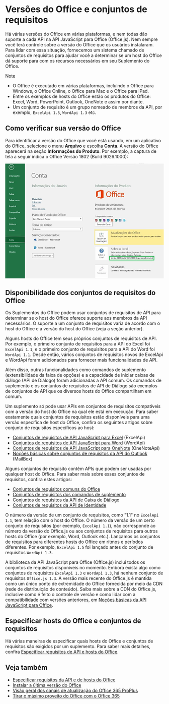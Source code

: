 # <a name="office-versions-and-requirement-sets"></a>Versões do Office e conjuntos de requisitos

Há várias versões do Office em várias plataformas, e nem todas dão suporte a cada API na API JavaScript para Office (Office.js). Nem sempre você terá controle sobre a versão do Office que os usuários instalaram.  Para lidar com essa situação, fornecemos um sistema chamado de conjuntos de requisitos para ajudar você a determinar se um host do Office dá suporte para com os recursos necessários em seu Suplemento do Office. 

> [!NOTE]
> - O Office é executado em várias plataformas, incluindo o Office para Windows, o Office Online, o Office para Mac e o Office para iPad.  
> - Entre os exemplos de hosts do Office estão os produtos do Office: Excel, Word, PowerPoint, Outlook, OneNote e assim por diante.  
> - Um conjunto de requisito é um grupo nomeado de membros da API, por exemplo, `ExcelApi 1.5`, `WordApi 1.3` etc.  


## <a name="how-to-check-your-office-version"></a>Como verificar sua versão do Office

Para identificar a versão do Office que você está usando, em um aplicativo do Office, selecione o menu **Arquivo** e escolha **Conta**. A versão do Office aparecerá na seção **Informações do Produto**. Por exemplo, a captura de tela a seguir indica o Office Versão 1802 (Build 9026.1000):

![Verificar sua versão do Office](../images/office-version-number-ui.jpg)


## <a name="office-requirement-sets-availability"></a>Disponibilidade dos conjuntos de requisitos do Office

Os Suplementos do Office podem usar conjuntos de requisitos de API para determinar se o host do Office oferece suporte aos membros da API necessários. O suporte a um conjunto de requisitos varia de acordo com o host do Office e a versão do host do Office (veja a seção anterior).

Alguns hosts do Office tem seus próprios conjuntos de requisitos de API. Por exemplo, o primeiro conjunto de requisitos para a API do Excel foi `ExcelApi 1.1`, e o primeiro conjunto de requisitos para a API do Word foi `WordApi 1.1`. Desde então, vários conjuntos de requisitos novos de ExcelApi e WordApi foram adicionados para fornecer mais funcionalidades de API.

Além disso, outras funcionalidades como comandos de suplemento (extensibilidade da faixa de opções) e a capacidade de iniciar caixas de diálogo (API de Diálogo) foram adicionadas a API comum. Os comandos de suplemento e os conjuntos de requisitos de API de Diálogo são exemplos de conjuntos de API que os diversos hosts do Office compartilham em comum.

Um suplemento só pode usar APIs em conjuntos de requisitos compatíveis com a versão do host do Office na qual ele está em execução. Para saber exatamente quais conjuntos de requisitos estão disponíveis para uma versão específica de host do Office, confira os seguintes artigos sobre conjunto de requisitos específicos ao host:

- [Conjuntos de requisitos de API JavaScript para Excel](https://dev.office.com/reference/add-ins/requirement-sets/excel-api-requirement-sets?product=excel) (ExcelApi)
- [Conjuntos de requisitos de API JavaScript para Word](https://dev.office.com/reference/add-ins/requirement-sets/word-api-requirement-sets) (WordApi)
- [Conjuntos de requisitos de API JavaScript para OneNote](https://dev.office.com/reference/add-ins/requirement-sets/onenote-api-requirement-sets) (OneNoteApi)
- [Noções básicas sobre conjuntos de requisitos da API do Outlook](https://dev.office.com/reference/add-ins/outlook/tutorial-api-requirement-sets) (MailBox)

Alguns conjuntos de requisito contêm APIs que podem ser usadas por qualquer host do Office. Para saber mais sobre esses conjuntos de requisitos, confira estes artigos:

- [Conjuntos de requisitos comuns do Office](https://dev.office.com/reference/add-ins/requirement-sets/office-add-in-requirement-sets)
- [Conjuntos de requisitos dos comandos de suplemento](https://dev.office.com/reference/add-ins/requirement-sets/add-in-commands-requirement-sets?product=excel)
- [Conjuntos de requisitos da API de Caixa de Diálogo](https://dev.office.com/reference/add-ins/requirement-sets/dialog-api-requirement-sets?product=excel)
- [Conjuntos de requisitos da API de Identidade](https://dev.office.com/reference/add-ins/requirement-sets/identity-api-requirement-sets?product=excel)

O número da versão de um conjunto de requisitos, como "1.1" no `ExcelApi 1.1`, tem relação com o host do Office. O número da versão de um certo conjunto de requisitos (por exemplo, `ExcelApi 1.1`), não corresponde ao número da versão do Office.js ou aos conjuntos de requisitos para outros hosts do Office (por exemplo, Word, Outlook etc.).  Lançamos os conjuntos de requisitos para diferentes hosts do Office em ritmos e períodos diferentes. Por exemplo, `ExcelApi 1.5` foi lançado antes do conjunto de requisitos `WordApi 1.3`.

A biblioteca da API JavaScript para Office (Office.js) inclui todos os conjuntos de requisitos disponíveis no momento. Embora exista algo como conjuntos de requisitos `ExcelApi 1.3` e `WordApi 1.3`, há nenhum conjunto de requisitos `Office.js 1.3`. A versão mais recente do Office.js é mantida como um único ponto de extremidade do Office fornecida por meio da CDN (rede de distribuição de conteúdo). Saiba mais sobre a CDN do Office.js, inclusive como é feito o controle de versão e como lidar com a compatibilidade com versões anteriores, em [Noções básicas da API JavaScript para Office](https://docs.microsoft.com/pt-br/office/dev/add-ins/develop/understanding-the-javascript-api-for-office).

## <a name="specify-office-hosts-and-requirement-sets"></a>Especificar hosts do Office e conjuntos de requisitos

Há várias maneiras de especificar quais hosts do Office e conjuntos de requisitos são exigidos por um suplemento.  Para saber mais detalhes, confira [Especificar requisitos de API e hosts do Office](https://docs.microsoft.com/pt-br/office/dev/add-ins/develop/specify-office-hosts-and-api-requirements).


## <a name="see-also"></a>Veja também

- 
  [Especificar requisitos da API e de hosts do Office](https://docs.microsoft.com/pt-br/office/dev/add-ins/develop/specify-office-hosts-and-api-requirements)
- 
  [Instalar a última versão do Office](https://docs.microsoft.com/pt-br/office/dev/add-ins/develop/install-latest-office-version)
- 
  [Visão geral dos canais de atualização do Office 365 ProPlus](https://docs.microsoft.com/pt-br/deployoffice/overview-of-update-channels-for-office-365-proplus)
- [Tirar o máximo proveito do Office com o Office 365](https://products.office.com/en-us/compare-all-microsoft-office-products?tab=2)
